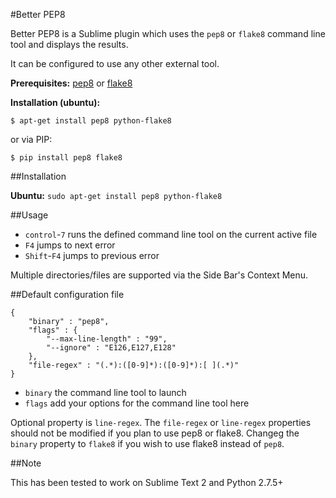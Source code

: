 #Better PEP8

Better PEP8 is a Sublime plugin which uses the `pep8` or `flake8` command line tool and displays
 the results.

It can be configured to use any other external tool.

**Prerequisites:** [pep8](https://pypi.python.org/pypi/pep8) or [flake8](https://pypi.python.org/pypi/flake8)

**Installation (ubuntu):**

    $ apt-get install pep8 python-flake8

or via PIP:

    $ pip install pep8 flake8

##Installation

**Ubuntu:** `sudo apt-get install pep8 python-flake8`

##Usage

- `control`-`7` runs the defined command line tool on the current active file
- `F4` jumps to next error
- `Shift`-`F4` jumps to previous error

Multiple directories/files are supported via the Side Bar's Context Menu.

##Default configuration file

	{
		"binary" : "pep8",
		"flags" : {
			"--max-line-length" : "99",
			"--ignore" : "E126,E127,E128"
		},
		"file-regex" : "(.*):([0-9]*):([0-9]*):[ ](.*)"
	}

 - `binary` the command line tool to launch
 - `flags` add your options for the command line tool here

Optional property is `line-regex`. The `file-regex` or `line-regex` properties should not be modified if you plan to use pep8 or flake8. Changeg the `binary` property to `flake8` if you wish to use flake8 instead of `pep8`.

##Note

This has been tested to work on Sublime Text 2 and Python 2.7.5+